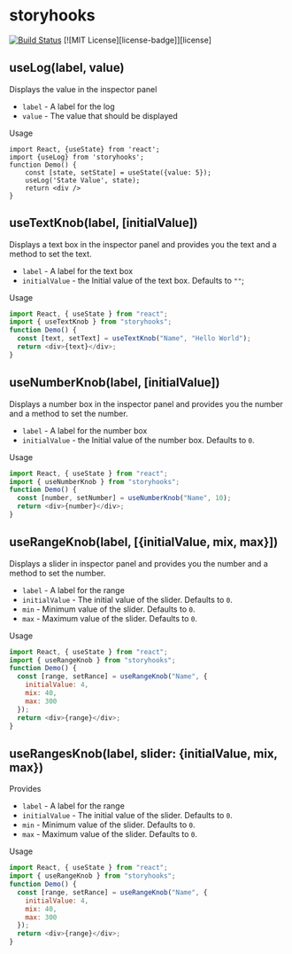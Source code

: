 # storyhooks

[![Build Status][build-badge]][build]
[![MIT License][license-badge]][license]

## useLog(label, value)

Displays the value in the inspector panel

- `label` - A label for the log
- `value` - The value that should be displayed

Usage

```
import React, {useState} from 'react';
import {useLog} from 'storyhooks';
function Demo() {
    const [state, setState] = useState({value: 5});
    useLog('State Value', state);
    return <div />
}
```

## useTextKnob(label, [initialValue])

Displays a text box in the inspector panel and provides you the text and a method to set the text.

- `label` - A label for the text box
- `initialValue` - the Initial value of the text box. Defaults to `""`;

Usage

```javascript
import React, { useState } from "react";
import { useTextKnob } from "storyhooks";
function Demo() {
  const [text, setText] = useTextKnob("Name", "Hello World");
  return <div>{text}</div>;
}
```

## useNumberKnob(label, [initialValue])

Displays a number box in the inspector panel and provides you the number and a method to set the number.

- `label` - A label for the number box
- `initialValue` - the Initial value of the number box. Defaults to `0`.

Usage

```javascript
import React, { useState } from "react";
import { useNumberKnob } from "storyhooks";
function Demo() {
  const [number, setNumber] = useNumberKnob("Name", 10);
  return <div>{number}</div>;
}
```

## useRangeKnob(label, [{initialValue, mix, max}])

Displays a slider in inspector panel and provides you the number and a method to set the number.

- `label` - A label for the range
- `initialValue` - The initial value of the slider. Defaults to `0`.
- `min` - Minimum value of the slider. Defaults to `0`.
- `max` - Maximum value of the slider. Defaults to `0`.

Usage

```javascript
import React, { useState } from "react";
import { useRangeKnob } from "storyhooks";
function Demo() {
  const [range, setRance] = useRangeKnob("Name", {
    initialValue: 4,
    mix: 40,
    max: 300
  });
  return <div>{range}</div>;
}
```

## useRangesKnob(label, slider: {initialValue, mix, max})

Provides

- `label` - A label for the range
- `initialValue` - The initial value of the slider. Defaults to `0`.
- `min` - Minimum value of the slider. Defaults to `0`.
- `max` - Maximum value of the slider. Defaults to `0`.

Usage

```javascript
import React, { useState } from "react";
import { useRangeKnob } from "storyhooks";
function Demo() {
  const [range, setRance] = useRangeKnob("Name", {
    initialValue: 4,
    mix: 40,
    max: 300
  });
  return <div>{range}</div>;
}
```

[build-badge]: https://img.shields.io/travis/raathigesh/storyhooks.svg?style=flat-square
[build]: https://travis-ci.org/Raathigesh/storyhooks
